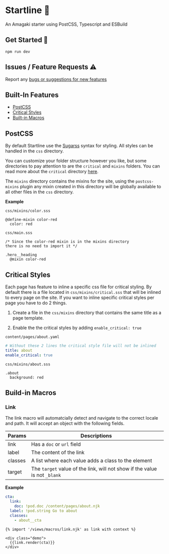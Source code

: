 # Startline 🏁

An Amagaki starter using PostCSS, Typescript and ESBuild

## Get Started 🚀

`npm run dev`

## Issues / Feature Requests ⚠️

Report any [bugs or suggestions for new features](https://github.com/frzrbox/startline/issues)

## Built-In Features

- [PostCSS](#postcss)
- [Critical Styles](#critical-styles)
- [Built-in Macros](#built-in-macros)

## PostCSS

By default Startline use the [Sugarss](https://github.com/postcss/sugarss)
syntax for styling. All styles can be handled in the `css` directory.

You can customize your folder structure however you like, but some directories
to pay attention to are the `critical` and `mixins` folders. You can read more
about the `critical` directory [here](#critical-styles).

The `mixins` directory contains the mixins for the site, using the
`postcss-mixins` plugin any mixin created in this directory will be globally
available to all other files in the `css` directory.

**Example**

`css/mixins/color.sss`

```sugarss
@define-mixin color-red
  color: red
```

`css/main.sss`

```sugarss
/* Since the color-red mixin is in the mixins directory
there is no need to import it */

.hero__heading
  @mixin color-red
```

## Critical Styles

Each page has feature to inline a specific css file for critical styling. By default
there is a file located in `css/mixins/critical.sss` that will be inlined to every
page on the site. If you want to inline specific critical styles per page you
have to do 2 things.

1. Create a file in the `css/mixins` directory that contains the same title as a
   page template.

2. Enable the the critical styles by adding `enable_critical: true`

`content/pages/about.yaml`

```yaml
# Without these 2 lines the critical style file will not be inlined
title: about
enable_critical: true
```

`css/mixins/about.sss`

```sugarss
.about
  background: red
```

## Build-in Macros

### Link

The link macro will automatcially detect and navigate to the correct locale and path.
It will accept an object with the following fields.

| Params  | Descriptions                                                               |
| ------- | -------------------------------------------------------------------------- |
| link    | Has a `doc` or `url` field                                                 |
| label   | The content of the link                                                    |
| classes | A list where each value adds a class to the element                        |
| target  | The `target` value of the link, will not show if the value is not `_blank` |

**Example**

```yaml
cta:
  link:
    doc: !pod.doc /content/pages/about.njk
  label: !pod.string Go to about
  classes:
    - about__cta
```

```njk
{% import '/views/macros/link.njk' as link with context %}

<div class="demo">
  {{link.render(cta)}}
</div>
```
